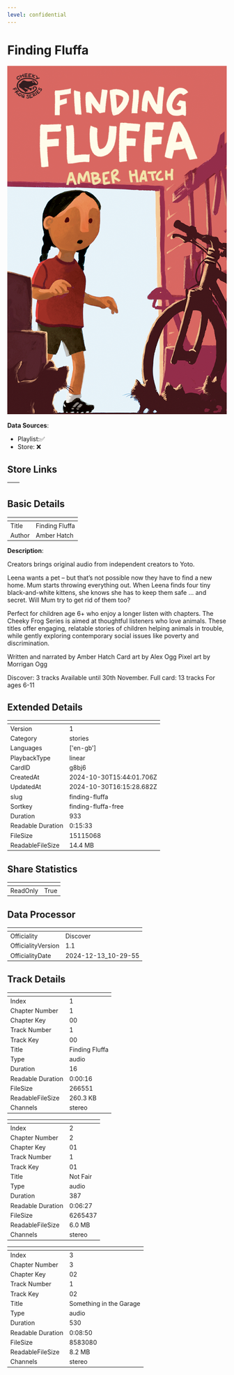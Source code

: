 ```yaml
---
level: confidential
---
```

# Finding Fluffa

![card_[g8bj6].png](../../img/cards/card_[g8bj6].png)

**Data Sources**: 

- Playlist:✅
- Store: ❌


## Store Links

| <!-- --> | <!-- --> |
| - | - |


## Basic Details

| <!-- --> | <!-- --> |
| - | - |
| Title | Finding Fluffa |
| Author | Amber Hatch |

**Description**:

Creators brings original audio from independent creators to Yoto.

Leena wants a pet – but that’s not possible now they have to find a new home. Mum starts throwing everything out. When Leena finds four tiny black-and-white kittens, she knows she has to keep them safe … and secret. Will Mum try to get rid of them too?

Perfect for children age 6+ who enjoy a longer listen with chapters. The Cheeky Frog Series is aimed at thoughtful listeners who love animals. These titles offer engaging, relatable stories of children helping animals in trouble, while gently exploring contemporary social issues like poverty and discrimination.  

Written and narrated by Amber Hatch 
Card art by Alex Ogg
Pixel art by Morrigan Ogg

Discover: 3 tracks
Available until 30th November.
Full card: 13 tracks
For ages 6-11



## Extended Details

| <!-- --> | <!-- --> |
| - | - |
| Version | 1 |
| Category | stories |
| Languages | ['en-gb'] |
| PlaybackType | linear |
| CardID | g8bj6 |
| CreatedAt | 2024-10-30T15:44:01.706Z |
| UpdatedAt | 2024-10-30T16:15:28.682Z |
| slug | finding-fluffa |
| Sortkey | finding-fluffa-free |
| Duration | 933 |
| Readable Duration | 0:15:33 |
| FileSize | 15115068 |
| ReadableFileSize | 14.4 MB |


## Share Statistics

| <!-- --> | <!-- --> |
| - | - |
| ReadOnly | True |


## Data Processor

| <!-- --> | <!-- --> |
| - | - |
| Officiality | Discover
| OfficialityVersion | 1.1
| OfficialityDate | 2024-12-13_10-29-55


## Track Details

| <!-- --> | <!-- --> |
| - | - |
| Index | 1 |
| Chapter Number | 1 |
| Chapter Key | 00 |
| Track Number | 1 |
| Track Key | 00 |
| Title | Finding Fluffa |
| Type | audio |
| Duration | 16 |
| Readable Duration | 0:00:16 |
| FileSize | 266551 |
| ReadableFileSize | 260.3 KB |
| Channels | stereo |

| <!-- --> | <!-- --> |
| - | - |
| Index | 2 |
| Chapter Number | 2 |
| Chapter Key | 01 |
| Track Number | 1 |
| Track Key | 01 |
| Title | Not Fair |
| Type | audio |
| Duration | 387 |
| Readable Duration | 0:06:27 |
| FileSize | 6265437 |
| ReadableFileSize | 6.0 MB |
| Channels | stereo |

| <!-- --> | <!-- --> |
| - | - |
| Index | 3 |
| Chapter Number | 3 |
| Chapter Key | 02 |
| Track Number | 1 |
| Track Key | 02 |
| Title | Something in the Garage |
| Type | audio |
| Duration | 530 |
| Readable Duration | 0:08:50 |
| FileSize | 8583080 |
| ReadableFileSize | 8.2 MB |
| Channels | stereo |

